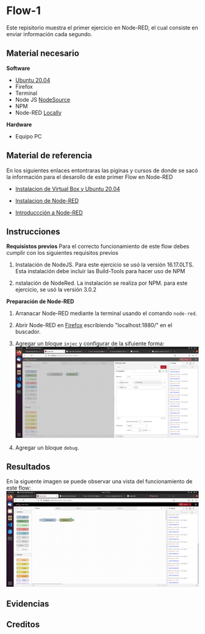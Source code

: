 # Flow-1
Este repisitorio muestra el primer ejercicio en Node-RED, el cual consiste en enviar información cada segundo.

## Material necesario

**Software**
- [Ubuntu 20.04](https://releases.ubuntu.com/20.04/)
- Firefox
- Terminal
- Node JS [NodeSource](https://github.com/nodesource/distributions/blob/master/README.md)
- NPM
- Node-RED [Locally](https://nodered.org/docs/getting-started/local)


**Hardware**
- Equipo PC

## Material de referencia 
En los siguientes enlaces entontraras las piginas y cursos de donde se sacó la información para el desarollo de este primer Flow en Node-RED

- [Instalacion de Virtual Box y Ubuntu 20.04](https://edu.codigoiot.com/course/view.php?id=812)

- [Instalacion de Node-RED](https://edu.codigoiot.com/course/view.php?id=817)

- [Introduccción a Node-RED](https://edu.codigoiot.com/enrol/index.php?id=278)

## Instrucciones
**Requisistos previos**
Para el correcto funcionamiento de este flow debes cumplir con los siguientes requisitos previos

1. Instalación de NodeJS. Para este ejercicio se usó la versión 16.17.0LTS. Esta instalación debe incluir las Build-Tools para hacer uso de NPM

2. nstalación de NodeRed. La instalación se realiza por NPM. para este ejercicio, se usó la versión 3.0.2

**Preparación de Node-RED**
1. Arranacar Node-RED mediante la terminal usando el comando `node-red`.

2. Abrir Node-RED en [Firefox](localhost:1880/) escribiendo "localhost:1880/" en el buscador. 

3. Agregar un bloque `injec` y configurar de la sifuiente forma:
![Configuracion nodo injec](https://github.com/aramisroldan/Flow-1/blob/main/Nodo%20inject.png)

4. Agregar un bloque `debug`.

## Resultados
En la siguente imagen se puede observar una vista del funcionamiento de este flow:
![Funcionamiento del programa](https://github.com/aramisroldan/Flow-1/blob/main/Flow_1.png)

## Evidencias 

## Creditos